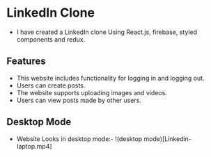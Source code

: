 # LinkedIn Clone
- I have created a LinkedIn clone Using React.js, firebase, styled components and redux.

## Features
- This website includes functionality for logging in and logging out.
- Users can create posts.
- The website supports uploading images and videos.
- Users can view posts made by other users.

## Desktop Mode
- Website Looks in desktop mode:- 
!(desktop mode)[Linkedin-laptop.mp4]